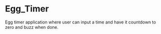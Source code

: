 # Egg_Timer
Egg timer application where user can input a time and have it countdown to zero and buzz when done.
